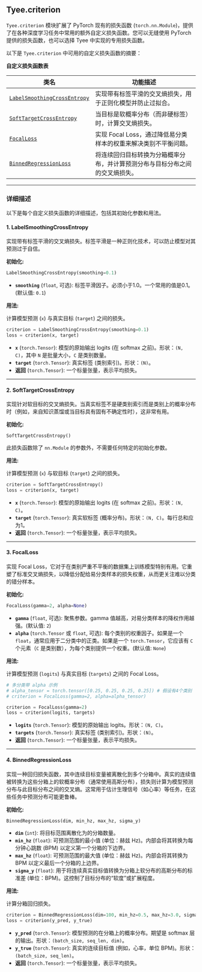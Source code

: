 ## Tyee.criterion

`Tyee.criterion` 模块扩展了 PyTorch 现有的损失函数 (`torch.nn.Module`)，提供了在各种深度学习任务中常用的额外自定义损失函数。您可以无缝使用 PyTorch 提供的损失函数，也可以选择 Tyee 中实现的专用损失函数。

以下是 `Tyee.criterion` 中可用的自定义损失函数的摘要：

**自定义损失函数表**

| 类名                         | 功能描述                                                     |
| ---------------------------- | ------------------------------------------------------------ |
| [`LabelSmoothingCrossEntropy`](#1-labelsmoothingcrossentropy) | 实现带有标签平滑的交叉熵损失，用于正则化模型并防止过拟合。   |
| [`SoftTargetCrossEntropy`](#2-softtargetcrossentropy)     | 当目标是软概率分布（而非硬标签）时，计算交叉熵损失。         |
| [`FocalLoss`](#3-focalloss)                  | 实现 Focal Loss，通过降低易分类样本的权重来解决类别不平衡问题。 |
| [`BinnedRegressionLoss`](#4-binnedregressionloss)       | 将连续回归目标转换为分箱概率分布，并计算预测分布与目标分布之间的交叉熵损失。 |

------

### 详细描述

以下是每个自定义损失函数的详细描述，包括其初始化参数和用法。

#### 1. LabelSmoothingCrossEntropy

实现带有标签平滑的交叉熵损失。标签平滑是一种正则化技术，可以防止模型对其预测过于自信。

**初始化:**

```python
LabelSmoothingCrossEntropy(smoothing=0.1)
```

- **`smoothing`** (`float`, 可选): 标签平滑因子。必须小于1.0。一个常用的值是0.1。(默认值: `0.1`)

**用法:**

计算模型预测 (`x`) 与真实目标 (`target`) 之间的损失。

```python
criterion = LabelSmoothingCrossEntropy(smoothing=0.1)
loss = criterion(x, target)
```

- **`x`** (`torch.Tensor`): 模型的原始输出 logits (在 softmax 之前)。形状：`(N, C)`，其中 `N` 是批量大小，`C` 是类别数量。
- **`target`** (`torch.Tensor`): 真实标签 (类别索引)。形状：`(N)`。
- **返回** (`torch.Tensor`): 一个标量张量，表示平均损失。

------

#### 2. SoftTargetCrossEntropy

实现针对软目标的交叉熵损失。当真实标签不是硬类别索引而是类别上的概率分布时（例如，来自知识蒸馏或当目标具有固有不确定性时），这非常有用。

**初始化:**

```
SoftTargetCrossEntropy()
```

此损失函数除了 `nn.Module` 的参数外，不需要任何特定的初始化参数。

**用法:**

计算模型预测 (`x`) 与软目标 (`target`) 之间的损失。

```python
criterion = SoftTargetCrossEntropy()
loss = criterion(x, target)
```

- **`x`** (`torch.Tensor`): 模型的原始输出 logits (在 softmax 之前)。形状：`(N, C)`。
- **`target`** (`torch.Tensor`): 真实软标签 (概率分布)。形状：`(N, C)`。每行总和应为1。
- **返回** (`torch.Tensor`): 一个标量张量，表示平均损失。

------

#### 3. FocalLoss

实现 Focal Loss，它对于在类别严重不平衡的数据集上训练模型特别有用。它重塑了标准交叉熵损失，以降低分配给易分类样本的损失权重，从而更关注难以分类的错分样本。

**初始化:**

```python
FocalLoss(gamma=2, alpha=None)
```

- **`gamma`** (`float`, 可选): 聚焦参数。gamma 值越高，对易分类样本的降权作用越强。(默认值: `2`)
- **`alpha`** (`torch.Tensor` 或 `float`, 可选): 每个类别的权重因子。如果是一个 `float`，通常应用于二分类中的正类。如果是一个 `torch.Tensor`，它应该有 `C` 个元素（`C` 是类别数），为每个类别提供一个权重。(默认值: `None`)

**用法:**

计算模型预测 (`logits`) 与真实目标 (`targets`) 之间的 Focal Loss。

```python
# 多分类带 alpha 示例
# alpha_tensor = torch.tensor([0.25, 0.25, 0.25, 0.25]) # 假设有4个类别
# criterion = FocalLoss(gamma=2, alpha=alpha_tensor)

criterion = FocalLoss(gamma=2)
loss = criterion(logits, targets)
```

- **`logits`** (`torch.Tensor`): 模型的原始输出 logits。形状：`(N, C)`。
- **`targets`** (`torch.Tensor`): 真实标签 (类别索引)。形状：`(N)`。
- **返回** (`torch.Tensor`): 一个标量张量，表示平均损失。

------

#### 4. BinnedRegressionLoss

实现一种回归损失函数，其中连续目标变量被离散化到多个分箱中。真实的连续值被转换为这些分箱上的软概率分布（通常使用高斯分布），损失则计算为模型预测分布与此目标分布之间的交叉熵。这常用于估计生理信号（如心率）等任务，在这些任务中预测分布可能更鲁棒。

**初始化:**

```python
BinnedRegressionLoss(dim, min_hz, max_hz, sigma_y)
```

- **`dim`** (`int`): 将目标范围离散化为的分箱数量。
- **`min_hz`** (`float`): 可预测范围的最小值 (单位：赫兹 Hz)。内部会将其转换为每分钟心跳数 (BPM) 以定义第一个分箱的下边界。
- **`max_hz`** (`float`): 可预测范围的最大值 (单位：赫兹 Hz)。内部会将其转换为 BPM 以定义最后一个分箱的上边界。
- **`sigma_y`** (`float`): 用于将连续真实目标值转换为分箱上软分布的高斯分布的标准差 (单位：BPM)。这控制了目标分布的“软度”或扩展程度。

**用法:**

计算分箱回归损失。

```python
criterion = BinnedRegressionLoss(dim=100, min_hz=0.5, max_hz=3.0, sigma_y=2.5)
loss = criterion(y_pred, y_true)
```

- **`y_pred`** (`torch.Tensor`): 模型预测的在分箱上的概率分布。期望是 softmax 层的输出。形状：`(batch_size, seq_len, dim)`。
- **`y_true`** (`torch.Tensor`): 真实的连续目标值 (例如，心率，单位 BPM)。形状：`(batch_size, seq_len)`。
- **返回** (`torch.Tensor`): 一个标量张量，表示平均损失。